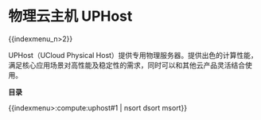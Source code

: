 # 物理云主机 UPHost

{{indexmenu_n>2}}

UPHost（UCloud Physical
Host）提供专用物理服务器。提供出色的计算性能，满足核心应用场景对高性能及稳定性的需求，同时可以和其他云产品灵活结合使用。

**目录**

{{indexmenu>:compute:uphost#1 | nsort dsort msort}}
